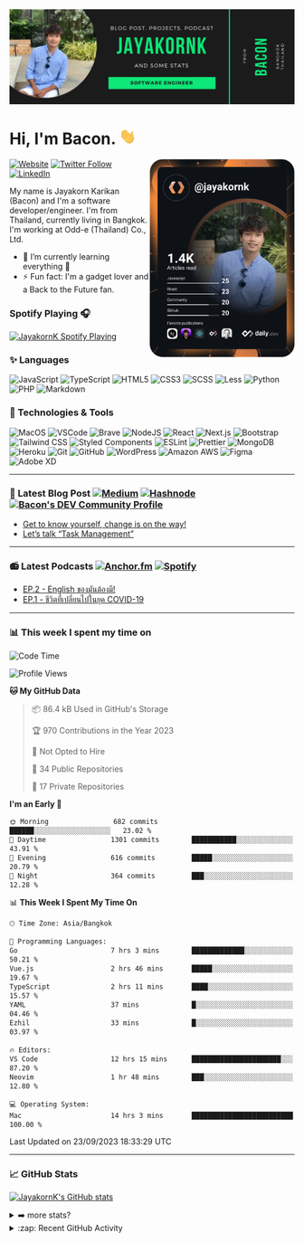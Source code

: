 <img src="https://github.com/jayakornk/jayakornk/blob/main/GitHub%20Banner.png">

# Hi, I'm Bacon. <img src="https://raw.githubusercontent.com/jayakornk/jayakornk/main/wave.gif" width="30px">

<div align="left">
  <a href="https://app.daily.dev/jayakornk">
    <img src="https://github.com/jayakornk/jayakornk/blob/main/devcard.svg" align="right" width="256" alt="Bacon's Dev Card"/>
  </a>
</div>

[![Website](https://img.shields.io/website?label=jayakornk.dev&style=for-the-badge&url=https%3A%2F%2Fjayakornk.dev)][website]
[![Twitter Follow](https://img.shields.io/twitter/follow/jayakornk?color=1DA1F2&logo=twitter&style=for-the-badge)](https://twitter.com/intent/follow?original_referer=https%3A%2F%2Fgithub.com%2Fjayakornk&screen_name=jayakornk)
[![LinkedIn](https://img.shields.io/badge/-Jayakorn_Karikan-0077B5?style=for-the-badge&logo=linkedin)][linkedin]

My name is Jayakorn Karikan (Bacon) and I'm a software developer/engineer. I'm from Thailand, currently living in Bangkok. I'm working at Odd-e (Thailand) Co., Ltd.

- 🌱 I’m currently learning everything 🥶
- ⚡ Fun fact: I'm a gadget lover and a Back to the Future fan.

### Spotify Playing 🎧

[<img src="https://spotify-readme.jayakornk.vercel.app/api/spotify" alt="JayakornK Spotify Playing" width="350" />](https://open.spotify.com/user/whiskey2wine)

### ✨ Languages

![JavaScript](https://img.shields.io/badge/JavaScript-F7DF1E?style=for-the-badge&logo=javascript&logoColor=333333)
![TypeScript](https://img.shields.io/badge/TypeScript-3178C6?style=for-the-badge&logo=typescript&logoColor=white)
![HTML5](https://img.shields.io/badge/HTML-E34F26?style=for-the-badge&logo=html5&logoColor=white)
![CSS3](https://img.shields.io/badge/CSS-1572B6?style=for-the-badge&logo=css3&logoColor=white)
![SCSS](https://img.shields.io/badge/SCSS-CC6699?style=for-the-badge&logo=sass&logoColor=white)
![Less](https://img.shields.io/badge/Less-1D365D?style=for-the-badge&logo=less&logoColor=white)
![Python](https://img.shields.io/badge/Python-3776AB?style=for-the-badge&logo=python&logoColor=white)
![PHP](https://img.shields.io/badge/PHP-777BB4?style=for-the-badge&logo=php&logoColor=white)
![Markdown](https://img.shields.io/badge/Markdown-000000?style=for-the-badge&logo=markdown&logoColor=white)

### 🧰 Technologies & Tools

![MacOS](https://img.shields.io/badge/-Macbook_Air_M1-black?style=flat-square&logo=apple)
![VSCode](https://img.shields.io/badge/-VSCode-black?style=flat-square&logo=visual-studio-code&logoColor=007ACC)
![Brave](https://img.shields.io/badge/-Brave_Browser-black?style=flat-square&logo=brave)
![NodeJS](https://img.shields.io/badge/-NodeJS-black?style=flat-square&logo=node.js)
![React](https://img.shields.io/badge/-React-black?style=flat-square&logo=react)
![Next.js](https://img.shields.io/badge/-Next.js-black?style=flat-square&logo=next.js)
![Bootstrap](https://img.shields.io/badge/-Bootstrap-black?style=flat-square&logo=bootstrap)
![Tailwind CSS](https://img.shields.io/badge/-Tailwind_CSS-black?style=flat-square&logo=tailwind-css)
![Styled Components](https://img.shields.io/badge/-Styled_Components-black?style=flat-square&logo=styled-components)
![ESLint](https://img.shields.io/badge/-ESLint-black?style=flat-square&logo=eslint&logoColor=4B32C3)
![Prettier](https://img.shields.io/badge/-Prettier-black?style=flat-square&logo=prettier)
![MongoDB](https://img.shields.io/badge/-MongoDB-black?style=flat-square&logo=mongodb)
![Heroku](https://img.shields.io/badge/-Heroku-black?style=flat-square&logo=heroku&logoColor=430098)
![Git](https://img.shields.io/badge/-Git-black?style=flat-square&logo=git)
![GitHub](https://img.shields.io/badge/-GitHub-black?style=flat-square&logo=github)
![WordPress](https://img.shields.io/badge/-WordPress-black?style=flat-square&logo=wordpress&logoColor=21759B)
![Amazon AWS](https://img.shields.io/badge/-AWS-black?style=flat-square&logo=amazon-aws)
![Figma](https://img.shields.io/badge/-Figma-black?style=flat-square&logo=figma)
![Adobe XD](https://img.shields.io/badge/-Adobe_XD-black?style=flat-square&logo=adobe-xd)

---

### 📝 Latest Blog Post [![Medium](https://img.shields.io/badge/-Medium-12100E?style=flat-square&logo=medium)](https://medium.com/@jayakornk) [![Hashnode](https://img.shields.io/badge/-Hashnode-2962FF?style=flat-square&logo=hashnode)](https://hashnode.com/@jayakornk) [![Bacon's DEV Community Profile](https://img.shields.io/badge/-dev.to-0A0A0A?style=flat-square&logo=dev.to)](https://dev.to/jayakornk)

<!-- BLOG-POST-LIST:START -->
- [Get to know yourself, change is on the way!](https://medium.com/odds-team/get-to-know-yourself-change-is-on-the-way-5ad77f7bbb18?source=rss-b59d0b314c81------2)
- [Let’s talk “Task Management”](https://medium.com/odds-team/lets-talk-task-management-a2a8ac7db511?source=rss-b59d0b314c81------2)
<!-- BLOG-POST-LIST:END -->

---

### 📻 Latest Podcasts [![Anchor.fm](https://img.shields.io/badge/-Anchor.fm-5000B9?style=flat-square&logo=anchor&logoColor=white)](https://anchor.fm/organic-talk) [![Spotify](https://img.shields.io/badge/-Spotify-1ED760?style=flat-square&logo=spotify&logoColor=white)](https://open.spotify.com/show/7mTCD9dJ7epy3w8WN4CXde)

<!-- PODCAST:START -->
- [EP.2 - English ของมันต้องมี!](https://podcasters.spotify.com/pod/show/organic-talk/episodes/EP-2---English-eersf0)
- [EP.1 - ชีวิตที่เปลี่ยนไปในยุค COVID-19](https://podcasters.spotify.com/pod/show/organic-talk/episodes/EP-1----COVID-19-eeho5o)
<!-- PODCAST:END -->

---

### 📊 This week I spent my time on

<!--START_SECTION:waka-->
![Code Time](http://img.shields.io/badge/Code%20Time-2%2C369%20hrs%2053%20mins-blue)

![Profile Views](http://img.shields.io/badge/Profile%20Views-0-blue)

**🐱 My GitHub Data** 

> 📦 86.4 kB Used in GitHub's Storage 
 > 
> 🏆 970 Contributions in the Year 2023
 > 
> 🚫 Not Opted to Hire
 > 
> 📜 34 Public Repositories 
 > 
> 🔑 17 Private Repositories 
 > 
**I'm an Early 🐤** 

```text
🌞 Morning                682 commits         ██████░░░░░░░░░░░░░░░░░░░   23.02 % 
🌆 Daytime                1301 commits        ███████████░░░░░░░░░░░░░░   43.91 % 
🌃 Evening                616 commits         █████░░░░░░░░░░░░░░░░░░░░   20.79 % 
🌙 Night                  364 commits         ███░░░░░░░░░░░░░░░░░░░░░░   12.28 % 
```


📊 **This Week I Spent My Time On** 

```text
🕑︎ Time Zone: Asia/Bangkok

💬 Programming Languages: 
Go                       7 hrs 3 mins        █████████████░░░░░░░░░░░░   50.21 % 
Vue.js                   2 hrs 46 mins       █████░░░░░░░░░░░░░░░░░░░░   19.67 % 
TypeScript               2 hrs 11 mins       ████░░░░░░░░░░░░░░░░░░░░░   15.57 % 
YAML                     37 mins             █░░░░░░░░░░░░░░░░░░░░░░░░   04.46 % 
Ezhil                    33 mins             █░░░░░░░░░░░░░░░░░░░░░░░░   03.97 % 

🔥 Editors: 
VS Code                  12 hrs 15 mins      ██████████████████████░░░   87.20 % 
Neovim                   1 hr 48 mins        ███░░░░░░░░░░░░░░░░░░░░░░   12.80 % 

💻 Operating System: 
Mac                      14 hrs 3 mins       █████████████████████████   100.00 % 
```


 Last Updated on 23/09/2023 18:33:29 UTC
<!--END_SECTION:waka-->

---

### 📈 GitHub Stats

[![JayakornK's GitHub stats](https://github-readme-stats.vercel.app/api?username=jayakornk&count_private=true&show_icons=true)][github]
<details>
  <summary>➡️ more stats?</summary>

  <img alt="Top Langs" align="left" src="http://github-readme-stats.jayakornk.vercel.app/api/top-langs/?username=jayakornk&langs_count=3" />
  <img alt="GitHub Streak" align="left" src="https://github-readme-streak-stats.herokuapp.com/?user=jayakornk" />

</details>

<details>
  <summary>:zap: Recent GitHub Activity</summary>

<!--START_SECTION:activity-->
1. 💪 Opened PR [#522](https://github.com/carloscuesta/gitmoji-cli/pull/522) in [carloscuesta/gitmoji-cli](https://github.com/carloscuesta/gitmoji-cli)
<!--END_SECTION:activity-->

</details>

<!--
**jayakornk/jayakornk** is a ✨ _special_ ✨ repository because its `README.md` (this file) appears on your GitHub profile.

Here are some ideas to get you started:

- 🔭 I’m currently working on ...
- 🌱 I’m currently learning ...
- 👯 I’m looking to collaborate on ...
- 🤔 I’m looking for help with ...
- 💬 Ask me about ...
- 📫 How to reach me: ...
- 😄 Pronouns: ...
- ⚡ Fun fact: ...
-->

[website]: https://jayakornk.dev
[linkedin]: https://linkedin.com/in/jayakornk
[twitter]: https://twitter.com/jayakornk
[github]: https://github.com/jayakornk
